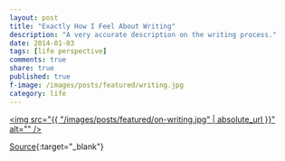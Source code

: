 ```yaml
---
layout: post
title: "Exactly How I Feel About Writing"
description: "A very accurate description on the writing process."
date: 2014-01-03
tags: [life perspective]
comments: true
share: true
published: true
f-image: /images/posts/featured/writing.jpg
category: life
---
```


<a href="#" class="image main"><img src="{{ "/images/posts/featured/on-writing.jpg" | absolute_url }}" alt="" /></a>

[Source](http://centerforfiction.org/forwriters/writers-on-writing/something-to-do-with-work-as-play-david-foster-wallace-and-the-nature-of-the-fun-by-kristopher-jansma/){:target="_blank"}
